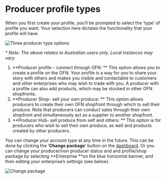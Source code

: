# Producer profile types

When you first create your profile, you’ll be prompted to select the ‘type’ of profile you want. Your selection here dictates the functionality that your profile will have.

![](https://openfoodnetwork.org/wp-content/uploads/2015/05/Three-producer-types.png "Three producer type options")

_\* Note: The above relates to Australian users only. Local instances may vary._

1. **Producer profile – connect through OFN: **
   This option allows you to create a profile on the OFN. Your profile is a way for you to share your story with others and makes you visible and contactable to customers and other enterprises who may wish to trade with you. A producer with a profile can also add products, which may be stocked in other OFN shopfronts.
2. **Producer Shop- sell your own produce: **
   This option allows producers to create their own OFN shopfront through which to sell their produce. Note that producers can conduct sales through their own shopfront and simultaneously act as a supplier to another shopfront.
3. **Producer Hub- sell produce from self and others:  **
   This option is for producers who wish to sell their own produce, as well and products created by other producers.

You can change your account type at any time in the future. This can be done by clicking the ‘**Change package**‘ button on the [dashboard](/the-dashboard.md). Or you can change your producer/non producer status and and profile/shop package by selecting **Enterprise **on the blue horizontal banner, and then editing your enterprise’s settings \(see below\).

![](https://openfoodnetwork.org/wp-content/uploads/2015/05/Change-package.png "Change package")

